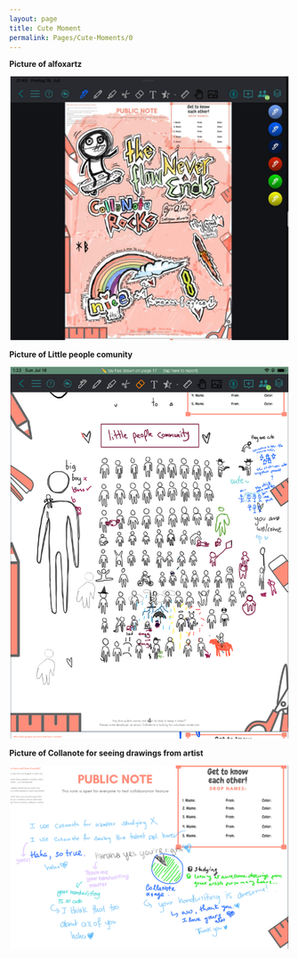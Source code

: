 ```yaml
---
layout: page
title: Cute Moment
permalink: Pages/Cute-Moments/0
---
```

**Picture of alfoxartz**  
<p align="center"> <img width="500" src="https://raw.githubusercontent.com/collanotewiki/collanotewiki.github.io/main/images/collanote-rocks.jpeg" alt="CollaNote Rocks"> </p>

**Picture of Little people comunity**
<p align="center"> <img width="500" src="https://raw.githubusercontent.com/collanotewiki/collanotewiki.github.io/main/images/little-people-comunity.PNG" alt="Little people comunity"> </p>

**Picture of Collanote for seeing drawings from artist**
<p align="center"> <img width="500" src="https://raw.githubusercontent.com/collanotewiki/collanotewiki.github.io/main/images/collanote-for-seeing-drawings-from-artist.JPEG" alt="Collanote for seeing drawings from artist"> </p>
